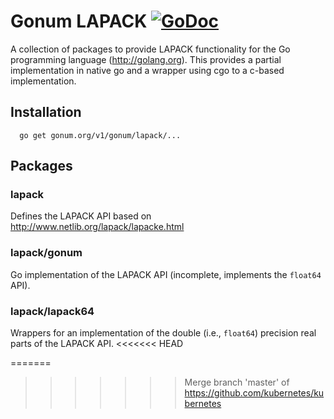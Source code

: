 Gonum LAPACK [![GoDoc](https://godoc.org/gonum.org/v1/gonum/lapack?status.svg)](https://godoc.org/gonum.org/v1/gonum/lapack)
======

A collection of packages to provide LAPACK functionality for the Go programming
language (http://golang.org). This provides a partial implementation in native go
and a wrapper using cgo to a c-based implementation.

## Installation

```
  go get gonum.org/v1/gonum/lapack/...
```

## Packages

### lapack

Defines the LAPACK API based on http://www.netlib.org/lapack/lapacke.html

### lapack/gonum

Go implementation of the LAPACK API (incomplete, implements the `float64` API).

### lapack/lapack64

Wrappers for an implementation of the double (i.e., `float64`) precision real parts of
the LAPACK API.
<<<<<<< HEAD

=======
>>>>>>> Merge branch 'master' of https://github.com/kubernetes/kubernetes
